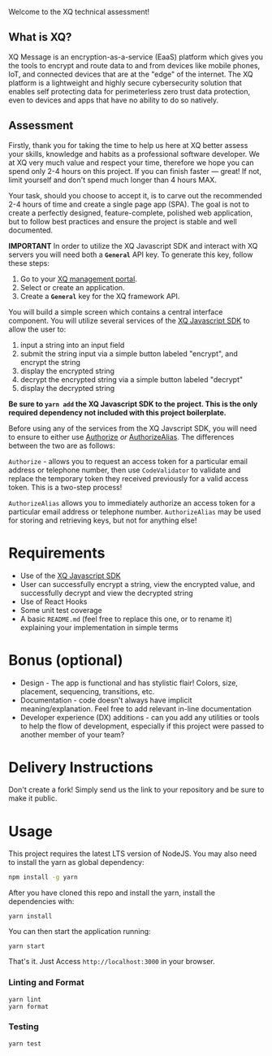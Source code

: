 Welcome to the XQ technical assessment!

## What is XQ?

XQ Message is an encryption-as-a-service (EaaS) platform which gives you the tools to encrypt and route data to and from devices like mobile phones, IoT, and connected devices that are at the "edge" of the internet. The XQ platform is a lightweight and highly secure cybersecurity solution that enables self protecting data for perimeterless zero trust data protection, even to devices and apps that have no ability to do so natively.

## Assessment

Firstly, thank you for taking the time to help us here at XQ better assess your skills, knowledge and habits as a professional software developer. We at XQ very much value and respect your time, therefore we hope you can spend only 2-4 hours on this project. If you can finish faster — great! If not, limit yourself and don't spend much longer than 4 hours MAX.

Your task, should you choose to accept it, is to carve out the recommended 2-4 hours of time and create a single page app (SPA). The goal is not to create a perfectly designed, feature-complete, polished web application, but to follow best practices and ensure the project is stable and well documented.

**IMPORTANT**
In order to utilize the XQ Javascript SDK and interact with XQ servers you will need both a **`General`** API key. To generate this key, follow these steps:

1. Go to your [XQ management portal](https://manage.xqmsg.com/applications).
2. Select or create an application.
3. Create a **`General`** key for the XQ framework API.

You will build a simple screen which contains a central interface component. You will utilize several services of the [XQ Javascript SDK](https://www.npmjs.com/package/@xqmsg/jssdk-core) to allow the user to:

1.  input a string into an input field
2.  submit the string input via a simple button labeled "encrypt", and encrypt the string
3.  display the encrypted string
4.  decrypt the encrypted string via a simple button labeled "decrypt"
5.  display the decrypted string

**Be sure to `yarn add` the XQ Javascript SDK to the project. This is the only required dependency not included with this project boilerplate.**

Before using any of the services from the XQ Javscript SDK, you will need to ensure to either use [Authorize](https://github.com/xqmsg/jssdk-core#authorization) _or_ [AuthorizeAlias](https://github.com/xqmsg/jssdk-core#connect-to-an-alias-account). The differences between the two are as follows:

`Authorize` - allows you to request an access token for a particular email address or telephone number, then use `CodeValidator` to validate and replace the temporary token they received previously for a valid access token. This is a two-step process!

`AuthorizeAlias` allows you to immediately authorize an access token for a particular email address or telephone number. `AuthorizeAlias` may be used for storing and retrieving keys, but not for anything else!

# Requirements

- Use of the [XQ Javascript SDK](https://www.npmjs.com/package/@xqmsg/jssdk-core)
- User can successfully encrypt a string, view the encrypted value, and successfully decrypt and view the decrypted string
- Use of React Hooks
- Some unit test coverage
- A basic `README.md` (feel free to replace this one, or to rename it) explaining your implementation in simple terms

# Bonus (optional)

- Design - The app is functional and has stylistic flair! Colors, size, placement, sequencing, transitions, etc.
- Documentation - code doesn't always have implicit meaning/explanation. Feel free to add relevant in-line documentation
- Developer experience (DX) additions - can you add any utilities or tools to help the flow of development, especially if this project were passed to another member of your team?

# Delivery Instructions

Don't create a fork! Simply send us the link to your repository and be sure to make it public.

# Usage

This project requires the latest LTS version of NodeJS. You may also need to install the yarn as global dependency:

```bash
npm install -g yarn
```

After you have cloned this repo and install the yarn, install the dependencies with:

```
yarn install
```

You can then start the application running:

```
yarn start
```

That's it. Just Access `http://localhost:3000` in your browser.

### Linting and Format

```
yarn lint
yarn format
```

### Testing

```
yarn test
```
